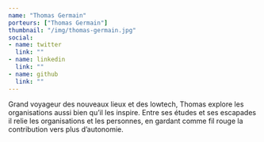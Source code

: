 ```yaml
---
name: "Thomas Germain"
porteurs: ["Thomas Germain"]
thumbnail: "/img/thomas-germain.jpg"
social:
- name: twitter
  link: ""
- name: linkedin
  link: ""
- name: github
  link: ""
---
```

Grand voyageur des nouveaux lieux et des lowtech, Thomas explore les organisations aussi bien qu’il les inspire. Entre ses études et ses escapades il relie les organisations et les personnes, en gardant comme fil rouge la contribution vers plus d’autonomie. 
